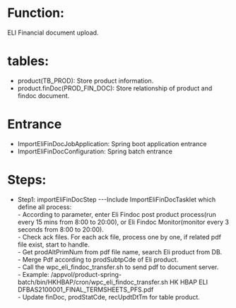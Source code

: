 # Function: 
ELI Financial document upload.

# tables:
* product(TB_PROD): Store product information.
* product.finDoc(PROD_FIN_DOC): Store relationship of product and findoc document.

# Entrance
* ImportEliFinDocJobApplication: Spring boot application entrance
* ImportEliFinDocConfiguration: Spring batch entrance

# Steps:
* Step1: importEliFinDocStep ---Include ImportEliFinDocTasklet which define all process:      
       - According to parameter, enter Eli Findoc post product process(run every 15 mins from 8:00 to 20:00), or Eli Findoc Monitor(monitor every 3 seconds from 8:00 to 20:00).  
       - Check ack files. For each ack file, process one by one, if related pdf file exist, start to handle.   
       - Get prodAltPrimNum from pdf file name, search Eli product from DB.   
       - Merge Pdf according to prodSubtpCde of Eli product.   
       - Call the wpc_eli_findoc_transfer.sh to send pdf to document server.      
       - Example:     /appvol/product-spring-batch/bin/HKHBAP/cron/wpc_eli_findoc_transfer.sh HK HBAP ELI DFBAS2100001_FINAL_TERMSHEETS_PFS.pdf    
       - Update finDoc, prodStatCde, recUpdtDtTm for table product.    
       

